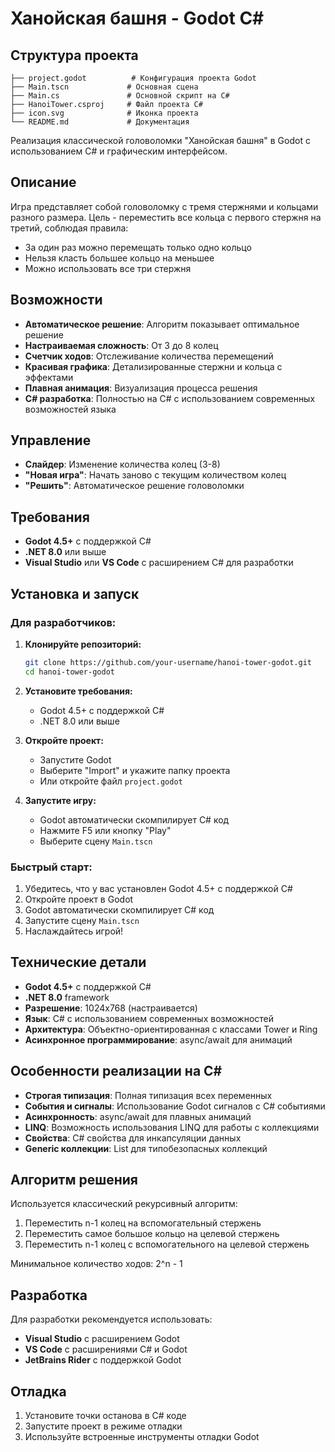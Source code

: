 # Ханойская башня - Godot C#

## Структура проекта

```
├── project.godot          # Конфигурация проекта Godot
├── Main.tscn             # Основная сцена
├── Main.cs               # Основной скрипт на C#
├── HanoiTower.csproj     # Файл проекта C#
├── icon.svg              # Иконка проекта
└── README.md             # Документация
```


Реализация классической головоломки "Ханойская башня" в Godot с использованием C# и графическим интерфейсом.

## Описание

Игра представляет собой головоломку с тремя стержнями и кольцами разного размера. Цель - переместить все кольца с первого стержня на третий, соблюдая правила:

- За один раз можно перемещать только одно кольцо
- Нельзя класть большее кольцо на меньшее
- Можно использовать все три стержня

## Возможности

- **Автоматическое решение**: Алгоритм показывает оптимальное решение
- **Настраиваемая сложность**: От 3 до 8 колец
- **Счетчик ходов**: Отслеживание количества перемещений
- **Красивая графика**: Детализированные стержни и кольца с эффектами
- **Плавная анимация**: Визуализация процесса решения
- **C# разработка**: Полностью на C# с использованием современных возможностей языка

## Управление

- **Слайдер**: Изменение количества колец (3-8)
- **"Новая игра"**: Начать заново с текущим количеством колец
- **"Решить"**: Автоматическое решение головоломки

## Требования

- **Godot 4.5+** с поддержкой C#
- **.NET 8.0** или выше
- **Visual Studio** или **VS Code** с расширением C# для разработки

## Установка и запуск

### Для разработчиков:

1. **Клонируйте репозиторий:**
   ```bash
   git clone https://github.com/your-username/hanoi-tower-godot.git
   cd hanoi-tower-godot
   ```

2. **Установите требования:**
   - Godot 4.5+ с поддержкой C#
   - .NET 8.0 или выше

3. **Откройте проект:**
   - Запустите Godot
   - Выберите "Import" и укажите папку проекта
   - Или откройте файл `project.godot`

4. **Запустите игру:**
   - Godot автоматически скомпилирует C# код
   - Нажмите F5 или кнопку "Play"
   - Выберите сцену `Main.tscn`

### Быстрый старт:
1. Убедитесь, что у вас установлен Godot 4.5+ с поддержкой C#
2. Откройте проект в Godot
3. Godot автоматически скомпилирует C# код
4. Запустите сцену `Main.tscn`
5. Наслаждайтесь игрой!


## Технические детали

- **Godot 4.5+** с поддержкой C#
- **.NET 8.0** framework
- **Разрешение**: 1024x768 (настраивается)
- **Язык**: C# с использованием современных возможностей
- **Архитектура**: Объектно-ориентированная с классами Tower и Ring
- **Асинхронное программирование**: async/await для анимаций

## Особенности реализации на C#

- **Строгая типизация**: Полная типизация всех переменных
- **События и сигналы**: Использование Godot сигналов с C# событиями
- **Асинхронность**: async/await для плавных анимаций
- **LINQ**: Возможность использования LINQ для работы с коллекциями
- **Свойства**: C# свойства для инкапсуляции данных
- **Generic коллекции**: List<T> для типобезопасных коллекций

## Алгоритм решения

Используется классический рекурсивный алгоритм:
1. Переместить n-1 колец на вспомогательный стержень
2. Переместить самое большое кольцо на целевой стержень  
3. Переместить n-1 колец с вспомогательного на целевой стержень

Минимальное количество ходов: 2^n - 1

## Разработка

Для разработки рекомендуется использовать:
- **Visual Studio** с расширением Godot
- **VS Code** с расширениями C# и Godot
- **JetBrains Rider** с поддержкой Godot

## Отладка

1. Установите точки останова в C# коде
2. Запустите проект в режиме отладки
3. Используйте встроенные инструменты отладки Godot

